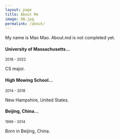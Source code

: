```yaml
---
layout: page
title: About Me
image: 08.jpg
permalink: /about/
---
```


My name is Mao Mao. About.md is not completed yet.

#### University of Massachusetts...
<small>2018 - 2022</small>

CS major.

#### High Mowing School...
<small>2014 - 2018</small>

New Hampshire, United States.

#### Beijing, China...
<small>1999 - 2014</small>

Born in Beijing, China.
